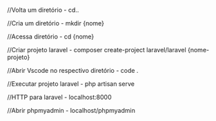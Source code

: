 

//Volta um diretório - cd..

//Cria um diretório - mkdir {nome}

//Acessa diretório - cd {nome}

//Criar projeto laravel - composer create-project laravel/laravel {nome-projeto}

//Abrir Vscode no respectivo diretório - code . 

//Executar projeto laravel - php artisan serve

//HTTP para laravel - localhost:8000

//Abrir phpmyadmin - localhost/phpmyadmin
